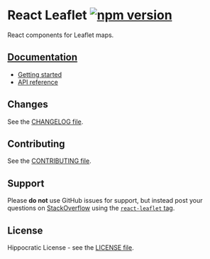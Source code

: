 # React Leaflet [![npm version](https://img.shields.io/npm/v/react-leaflet.svg)](https://www.npmjs.com/package/react-leaflet)

React components for Leaflet maps.

## [Documentation](https://react-leaflet.js.org)

- [Getting started](https://react-leaflet.js.org/docs/start-introduction)
- [API reference](https://react-leaflet.js.org/docs/api-map)

## Changes

See the [CHANGELOG file](CHANGELOG.md).

## Contributing

See the [CONTRIBUTING file](CONTRIBUTING.md).

## Support

Please **do not** use GitHub issues for support, but instead post your questions on [StackOverflow](https://stackoverflow.com/) using the [`react-leaflet` tag](https://stackoverflow.com/questions/tagged/react-leaflet).

## License

Hippocratic License - see the [LICENSE file](LICENSE.md).
